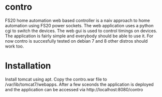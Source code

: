 # contro
FS20 home automation web based controller is a naiv approach to home automation using FS20 power sockets. 
The web application uses a python cgi to switch the devices. The web gui is used to control timings on devices. 
The application is fairly simple and everybody should be able to use it.
For now contro is succesfully tested on debian 7 and 8 other distros should work too.
# Installation
Install tomcat using apt. Copy the contro.war file to /var/lib/tomcat7/webapps. After a few sceonds the application is deployed and the application can be accessed via http://localhost:8080/contro
